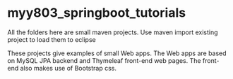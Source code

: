 # myy803_springboot_tutorials
All the folders here are small maven projects.
Use maven import existing project to load them to eclipse

These projects give examples of small Web apps. The Web apps are based on MySQL JPA backend and Thymeleaf front-end web pages. The front-end also makes use of Bootstrap css.   
